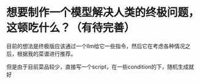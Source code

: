 # 想要制作一个模型解决人类的终极问题，这顿吃什么？（有待完善）

目前的想法是终极版应该通过一个llm给它一些指令，然后它在考虑各种情况之后，根据我的菜谱进行推荐。

但是由于目前菜品较少，直接写一个script，在一些condition的下，随机生成就好
